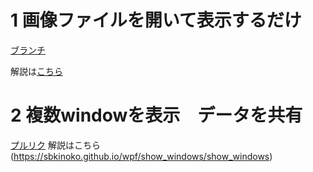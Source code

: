 # 1 画像ファイルを開いて表示するだけ
[ブランチ](https://github.com/sbkinoko/ImageTest/tree/open-image)

解説は[こちら](https://sbkinoko.github.io/image_road_button/image_road_button)

# 2 複数windowを表示　データを共有
[プルリク](https://github.com/sbkinoko/ImageTest/pull/4/files)
解説はこちら(https://sbkinoko.github.io/wpf/show_windows/show_windows)
